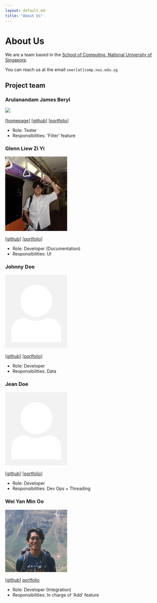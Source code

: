 ```yaml
---
layout: default.md
title: "About Us"
---
```


# About Us

We are a team based in the [School of Computing, National University of Singapore](http://www.comp.nus.edu.sg).

You can reach us at the email `seer[at]comp.nus.edu.sg`

## Project team

### Arulanandam James Beryl

<img src="images/jamesberyl.png" width="200px">

[[homepage](http://www.comp.nus.edu.sg/~damithch)]
[[github](https://github.com/jamesberyl)]
[[portfolio](team/jamesberyl.md)]

* Role: Tester
* Responsibilities: 'Filter' feature

### Glenn Liew Zi Yi

<img src="images/glennliew.png" width="200px">

[[github](http://github.com/glennliew)]
[[portfolio](team/glennliew.md)]

* Role: Developer (Documentation)
* Responsibilities: UI

### Johnny Doe

<img src="images/johndoe.png" width="200px">

[[github](http://github.com/johndoe)] [[portfolio](team/johndoe.md)]

* Role: Developer
* Responsibilities: Data

### Jean Doe

<img src="images/johndoe.png" width="200px">

[[github](http://github.com/johndoe)]
[[portfolio](team/johndoe.md)]

* Role: Developer
* Responsibilities: Dev Ops + Threading

### Wei Yan Min Oo

<img src="images/weiyanminoo.png" width="200px">

[[github](http://github.com/weiyanminoo)]
[portfolio](team/weiyanminoo.md)

* Role: Developer (Integration)
* Responsibilities: In charge of 'Add' feature
